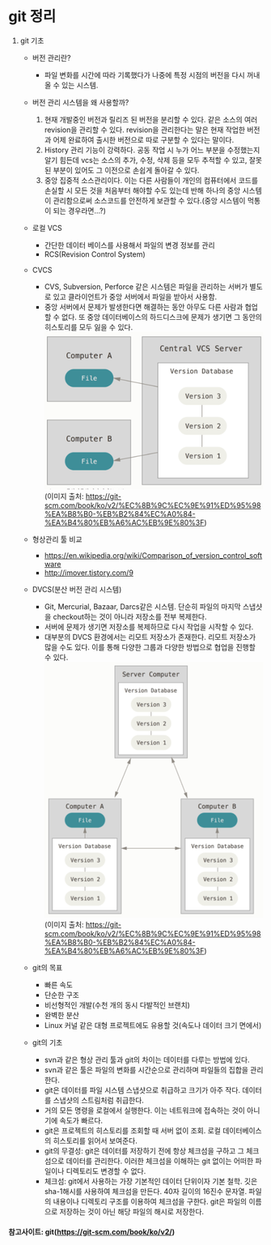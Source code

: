 # git 정리
1. git 기초
    * 버전 관리란?
        * 파일 변화를 시간에 따라 기록했다가 나중에 특정 시점의 버전을 다시 꺼내올 수 있는 시스템.
    * 버전 관리 시스템을 왜 사용할까?
        1. 현재 개발중인 버전과 릴리즈 된 버전을 분리할 수 있다. 같은 소스의 여러 revision을 관리할 수 있다. revision을 관리한다는 말은 현재 작업한 버전과 어제 완료하여 출시한 버전으로 따로 구분할 수 있다는 말이다.
        1. History 관리 기능이 강력하다. 공동 작업 시 누가 어느 부분을 수정했는지 알기 힘든데 vcs는 소스의 추가, 수정, 삭제 등을 모두 추적할 수 있고, 잘못된 부분이 있어도 그 이전으로 손쉽게 돌아갈 수 있다.
        1. 중앙 집중적 소스관리이다. 이는 다른 사람들이 개인의 컴퓨터에서 코드를 손실할 시 모든 것을 처음부터 해야할 수도 있는데 반해 하나의 중앙 시스템이 관리함으로써 소스코드를 안전하게 보관할 수 있다.(중앙 시스템이 먹통이 되는 경우라면...?)
    * 로컬 VCS
        * 간단한 데이터 베이스를 사용해서 파일의 변경 정보를 관리
        * RCS(Revision Control System)
    * CVCS
        * CVS, Subversion, Perforce 같은 시스템은 파일을 관리하는 서버가 별도로 있고 클라이언트가 중앙 서버에서 파일을 받아서 사용함.
        * 중앙 서버에서 문제가 발생한다면 해결하는 동안 아무도 다른 사람과 협업 할 수 없다. 또 중앙 데이터베이스의 하드디스크에 문제가 생기면 그 동안의 히스토리를 모두 잃을 수 있다.
![CVCS image](CVCS.png) (이미지 출처: https://git-scm.com/book/ko/v2/%EC%8B%9C%EC%9E%91%ED%95%98%EA%B8%B0-%EB%B2%84%EC%A0%84-%EA%B4%80%EB%A6%AC%EB%9E%80%3F)
    
    * 형상관리 툴 비교
        * https://en.wikipedia.org/wiki/Comparison_of_version_control_software
        * http://imover.tistory.com/9 
    * DVCS(분산 버전 관리 시스템)
        * Git, Mercurial, Bazaar, Darcs같은 시스템. 단순히 파일의 마지막 스냅샷을 checkout하는 것이 아니라 저장소를 전부 복제한다.
        * 서버에 문제가 생기면 저장소를 복제하므로 다시 작업을 시작할 수 있다.
        * 대부분의 DVCS 환경에서는 리모트 저장소가 존재한다. 리모트 저장소가 많을 수도 있다. 이를 통해 다양한 그룹과 다양한 방법으로 협업을 진행할 수 있다.
![DVCS image](DVCS.png) (이미지 출처: https://git-scm.com/book/ko/v2/%EC%8B%9C%EC%9E%91%ED%95%98%EA%B8%B0-%EB%B2%84%EC%A0%84-%EA%B4%80%EB%A6%AC%EB%9E%80%3F)

    * git의 목표
        * 빠른 속도
        * 단순한 구조
        * 비선형적인 개발(수천 개의 동시 다발적인 브랜치)
        * 완벽한 분산
        * Linux 커널 같은 대형 프로젝트에도 유용할 것(속도나 데이터 크기 면에서)
    * git의 기초
        * svn과 같은 형상 관리 툴과 git의 차이는 데이터를 다루는 방법에 있다.
        * svn과 같은 툴은 파일의 변화를 시간순으로 관리하며 파일들의 집합을 관리한다.
        * git은 데이터를 파일 시스템 스냅샷으로 취급하고 크기가 아주 작다. 데이터를 스냅샷의 스트림처럼 취급한다.
        * 거의 모든 명령을 로컬에서 실행한다. 이는 네트워크에 접속하는 것이 아니기에 속도가 빠르다.
        * git은 프로젝트의 히스토리를 조회할 때 서버 없이 조회. 로컬 데이터베이스의 히스토리를 읽어서 보여준다.
        * git의 무결성: git은 데이터를 저장하기 전에 항상 체크섬을 구하고 그 체크섬으로 데이터를 관리한다.
        이러한 체크섬을 이해하는 git 없이는 어떠한 파일이나 디렉토리도 변경할 수 없다.
        * 체크섬: git에서 사용하는 가장 기본적인 데이터 단위이자 기본 철학. 깃은 sha-1해시를 사용하여 체크섬을 만든다. 40자 길이의 16진수 문자열. 파일의 내용이나 디렉토리 구조를 이용하여 체크섬을 구한다. git은 파일의 이름으로 저장하는 것이 아닌 해당 파일의 해시로 저장한다.

#### 참고사이트: git(https://git-scm.com/book/ko/v2/)